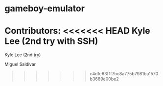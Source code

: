 # gameboy-emulator
Contributors:
<<<<<<< HEAD
Kyle Lee (2nd try with SSH)
=======
Kyle Lee (2nd try)

Miguel Saldivar
>>>>>>> c4dfe63f1f7bc8a775b7981ba1570b3689e00be2
